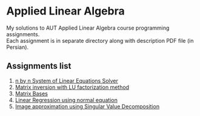 # Applied Linear Algebra

My solutions to AUT Applied Linear Algebra course programming assignments.
<br>
Each assignment is in separate directory along with description PDF file (in Persian).

## Assignments list
1. [n by n System of Linear Equations Solver](https://github.com/radinshayanfar/AUT_ALA/tree/master/1)
2. [Matrix inversion with LU factorization method](https://github.com/radinshayanfar/AUT_ALA/tree/master/2)
3. [Matrix Bases](https://github.com/radinshayanfar/AUT_ALA/tree/master/3)
4. [Linear Regression using normal equation](https://github.com/radinshayanfar/AUT_ALA/tree/master/4)
4. [Image approximation using Singular Value Decomposition](https://github.com/radinshayanfar/AUT_ALA/tree/master/5)
